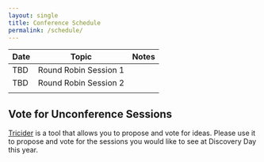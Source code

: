 ```yaml
---
layout: single
title: Conference Schedule
permalink: /schedule/
---
```


| Date | Topic  | Notes |
|---|---|---|
| TBD | Round Robin Session 1  |   |
| TBD | Round Robin Session 2  |   |
|   |   |   |

## Vote for Unconference Sessions
[Tricider](https://www.tricider.com/brainstorming/2XiGTtmZlRZ;jsessionid=QjDEvLvfyiYsr3ltIBNccA) is a tool that allows you to propose and vote for ideas. Please use it to propose and vote for the sessions you would like to see at Discovery Day this year.
